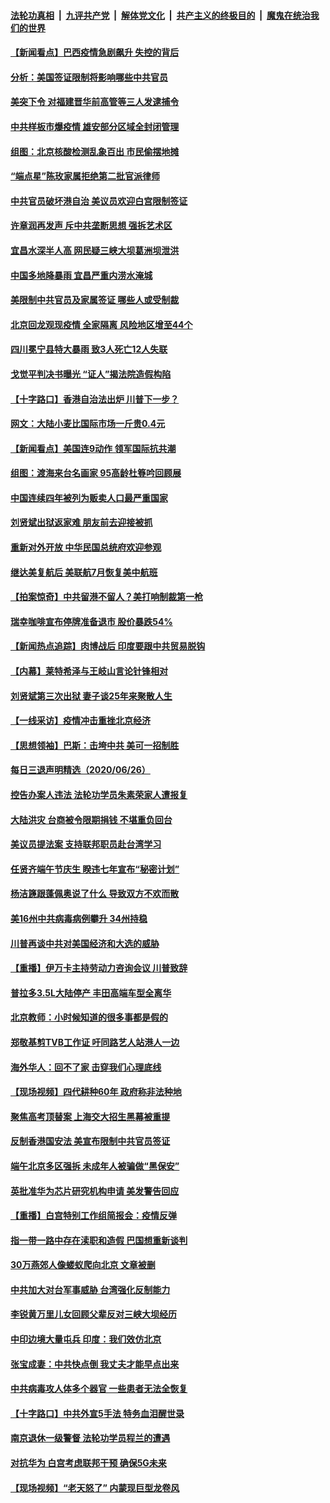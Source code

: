 ####  [法轮功真相](../../../../basic/blob/master/README.md?t=06281002) &nbsp;|&nbsp; [九评共产党](../../../../9ping.md/blob/master/README.md?t=06281002) &nbsp;|&nbsp; [解体党文化](../../../../jtdwh.md/blob/master/README.md?t=06281002)  &nbsp;|&nbsp; [共产主义的终极目的](../../../../gczydzjmd.md/blob/master/README.md?t=06281002) &nbsp;|&nbsp; [魔鬼在统治我们的世界](../../../../mgztzwmdsj.md/blob/master/README.md?t=06281002) 

#### [【新闻看点】巴西疫情急剧飙升 失控的背后](../pages/nsc413/n12216291.md?t=06281002) 

#### [分析：美国签证限制将影响哪些中共官员](../pages/nsc413/n12216563.md?t=06281002) 

#### [美突下令 对福建晋华前高管等三人发逮捕令](../pages/nsc413/n12216296.md?t=06281002) 

#### [中共样板市爆疫情 雄安部分区域全封闭管理](../pages/nsc413/n12216484.md?t=06281002) 

#### [组图：北京核酸检测乱象百出 市民偷摆地摊](../pages/nsc413/n12216358.md?t=06281002) 

#### [“端点星”陈玫家属拒绝第二批官派律师](../pages/nsc413/n12215402.md?t=06281002) 

#### [中共官员破坏港自治 美议员欢迎白宫限制签证](../pages/nsc413/n12216313.md?t=06281002) 

#### [许章润再发声 斥中共垄断思想 强拆艺术区](../pages/nsc413/n12216321.md?t=06281002) 

#### [宜昌水深半人高 网民疑三峡大坝葛洲坝泄洪](../pages/nsc413/n12216263.md?t=06281002) 

#### [中国多地降暴雨 宜昌严重内涝水淹城](../pages/nsc413/n12215877.md?t=06281002) 

#### [美限制中共官员及家属签证 哪些人或受制裁](../pages/nsc413/n12216208.md?t=06281002) 

#### [北京回龙观现疫情 全家隔离 风险地区增至44个](../pages/nsc413/n12216177.md?t=06281002) 

#### [四川冕宁县特大暴雨 致3人死亡12人失联](../pages/nsc413/n12216063.md?t=06281002) 

#### [戈觉平判决书曝光 “证人”揭法院造假构陷](../pages/nsc413/n12215787.md?t=06281002) 

#### [【十字路口】香港自治法出炉 川普下一步？](../pages/nsc413/n12215323.md?t=06281002) 

#### [网文：大陆小麦比国际市场一斤贵0.4元](../pages/nsc413/n12215762.md?t=06281002) 

#### [【新闻看点】美国连9动作 领军国际抗共潮](../pages/nsc413/n12215121.md?t=06281002) 

#### [组图：渡海来台名画家 95高龄杜簦吟回顾展](../pages/nsc413/n12215664.md?t=06281002) 

#### [中国连续四年被列为贩卖人口最严重国家](../pages/nsc413/n12215565.md?t=06281002) 

#### [刘贤斌出狱返家难 朋友前去迎接被抓](../pages/nsc413/n12215427.md?t=06281002) 

#### [重新对外开放 中华民国总统府欢迎参观](../pages/nsc413/n12215543.md?t=06281002) 

#### [继达美复航后 美联航7月恢复美中航班](../pages/nsc413/n12215347.md?t=06281002) 


#### [【拍案惊奇】中共留港不留人？美打响制裁第一枪](../pages/nsc413/n12215438.md?t=06281002) 

#### [瑞幸咖啡宣布停牌准备退市 股价暴跌54%](../pages/nsc413/n12215305.md?t=06281002) 

#### [【新闻热点追踪】肉博战后 印度要跟中共贸易脱钩](../pages/nsc413/n12215456.md?t=06281002) 

#### [【内幕】莱特希泽与王岐山言论针锋相对](../pages/nsc413/n12212986.md?t=06281002) 

#### [刘贤斌第三次出狱 妻子谈25年来聚散人生](../pages/nsc413/n12215292.md?t=06281002) 

#### [【一线采访】疫情冲击重挫北京经济](../pages/nsc413/n12215313.md?t=06281002) 

#### [【思想领袖】巴斯：击垮中共 美可一招制胜](../pages/nsc413/n12033990.md?t=06281002) 

#### [每日三退声明精选（2020/06/26）](../pages/nsc413/n12215316.md?t=06281002) 

#### [控告办案人违法 法轮功学员朱素荣家人遭报复](../pages/nsc413/n12214315.md?t=06281002) 

#### [大陆洪灾 台商被令限期捐钱 不堪重负回台](../pages/nsc413/n12215064.md?t=06281002) 

#### [美议员提法案 支持联邦职员赴台湾学习](../pages/nsc413/n12215108.md?t=06281002) 

#### [任贤齐端午节庆生 睽违七年宣布“秘密计划”](../pages/nsc413/n12214868.md?t=06281002) 

#### [杨洁篪跟蓬佩奥说了什么 导致双方不欢而散](../pages/nsc413/n12214937.md?t=06281002) 

#### [美16州中共病毒病例攀升 34州持稳](../pages/nsc413/n12214832.md?t=06281002) 

#### [川普再谈中共对美国经济和大选的威胁](../pages/nsc413/n12214917.md?t=06281002) 

#### [【重播】伊万卡主持劳动力咨询会议 川普致辞](../pages/nsc413/n12214370.md?t=06281002) 

#### [普拉多3.5L大陆停产 丰田高端车型全离华](../pages/nsc413/n12214879.md?t=06281002) 

#### [北京教师：小时候知道的很多事都是假的](../pages/nsc413/n12133812.md?t=06281002) 

#### [郑敬基剪TVB工作证 吁同路艺人站港人一边](../pages/nsc413/n12214760.md?t=06281002) 

#### [海外华人：回不了家 击穿我们心理底线](../pages/nsc413/n12214603.md?t=06281002) 

#### [【现场视频】四代耕种60年 政府称非法种地](../pages/nsc413/n12214856.md?t=06281002) 

#### [聚焦高考顶替案 上海交大招生黑幕被重提](../pages/nsc413/n12214829.md?t=06281002) 

#### [反制香港国安法 美宣布限制中共官员签证](../pages/nsc413/n12214505.md?t=06281002) 

#### [端午北京多区强拆 未成年人被骗做“黑保安”](../pages/nsc413/n12214209.md?t=06281002) 

#### [英批准华为芯片研究机构申请 美发警告回应](../pages/nsc413/n12214643.md?t=06281002) 

#### [【重播】白宫特别工作组简报会：疫情反弹](../pages/nsc413/n12214278.md?t=06281002) 

#### [指一带一路中存在渎职和造假 巴国想重新谈判](../pages/nsc413/n12214599.md?t=06281002) 

#### [30万燕郊人像蝼蚁爬向北京 文章被删](../pages/nsc413/n12214374.md?t=06281002) 

#### [中共加大对台军事威胁 台湾强化反制能力](../pages/nsc413/n12213970.md?t=06281002) 

#### [李锐黄万里儿女回顾父辈反对三峡大坝经历](../pages/nsc413/n12214557.md?t=06281002) 

#### [中印边境大量屯兵 印度：我们效仿北京](../pages/nsc413/n12214491.md?t=06281002) 

#### [张宝成妻：中共快点倒 我丈夫才能早点出来](../pages/nsc413/n12214313.md?t=06281002) 

#### [中共病毒攻人体多个器官 一些患者无法全恢复](../pages/nsc413/n12214393.md?t=06281002) 

#### [【十字路口】中共外宣5手法 特务血泪醒世录](../pages/nsc413/n12212915.md?t=06281002) 

#### [南京退休一级警督 法轮功学员程兰的遭遇](../pages/nsc413/n12213802.md?t=06281002) 

#### [对抗华为 白宫考虑联邦干预 确保5G未来](../pages/nsc413/n12214112.md?t=06281002) 

#### [【现场视频】“老天怒了” 内蒙现巨型龙卷风](../pages/nsc413/n12214073.md?t=06281002) 

